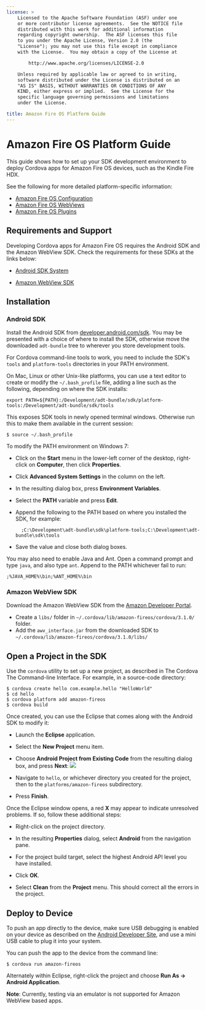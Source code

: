 ```yaml
---
license: >
    Licensed to the Apache Software Foundation (ASF) under one
    or more contributor license agreements.  See the NOTICE file
    distributed with this work for additional information
    regarding copyright ownership.  The ASF licenses this file
    to you under the Apache License, Version 2.0 (the
    "License"); you may not use this file except in compliance
    with the License.  You may obtain a copy of the License at

        http://www.apache.org/licenses/LICENSE-2.0

    Unless required by applicable law or agreed to in writing,
    software distributed under the License is distributed on an
    "AS IS" BASIS, WITHOUT WARRANTIES OR CONDITIONS OF ANY
    KIND, either express or implied.  See the License for the
    specific language governing permissions and limitations
    under the License.

title: Amazon Fire OS Platform Guide
---
```


# Amazon Fire OS Platform Guide

This guide shows how to set up your SDK development environment to
deploy Cordova apps for Amazon Fire OS devices, such as the Kindle Fire HDX.

See the following for more detailed platform-specific information:

* [Amazon Fire OS Configuration](config.html)
* [Amazon Fire OS WebViews](webview.html)
* [Amazon Fire OS Plugins](plugin.html)

## Requirements and Support

Developing Cordova apps for Amazon Fire OS requires the Android SDK and the Amazon WebView SDK. Check the requirements for these SDKs at the links below:

* [Android SDK System](http://developer.android.com/sdk/)

* [Amazon WebView SDK](https://developer.amazon.com/sdk/fire/IntegratingAWV.html#installawv)

## Installation


### Android SDK

Install the Android SDK from
[developer.android.com/sdk](http://developer.android.com/sdk/).  You
may be presented with a choice of where to install the SDK, otherwise
move the downloaded `adt-bundle` tree to wherever you store
development tools.

For Cordova command-line tools to work, you need to include the SDK's
`tools` and `platform-tools` directories in your PATH environment.

On Mac, Linux or other Unix-like platforms, you can use a text editor to create or modify the
`~/.bash_profile` file, adding a line such as the following, depending
on where the SDK installs:

    export PATH=${PATH}:/Development/adt-bundle/sdk/platform-tools:/Development/adt-bundle/sdk/tools

This exposes SDK tools in newly opened terminal windows. Otherwise run
this to make them available in the current session:

    $ source ~/.bash_profile

To modify the PATH environment on Windows 7:

* Click on the __Start__ menu in the lower-left corner of the desktop,
  right-click on __Computer__, then click __Properties__.

* Click __Advanced System Settings__ in the column on the left.

* In the resulting dialog box, press __Environment Variables__.

* Select the __PATH__ variable and press __Edit__.

* Append the following to the PATH based on where you installed the
  SDK, for example:

        ;C:\Development\adt-bundle\sdk\platform-tools;C:\Development\adt-bundle\sdk\tools

* Save the value and close both dialog boxes.

You may also need to enable Java and Ant. Open a command prompt and
type `java`, and also type `ant`. Append to the PATH whichever fail to
run:

    ;%JAVA_HOME%\bin;%ANT_HOME%\bin

### Amazon WebView SDK

Download the Amazon WebView SDK from the [Amazon Developer Portal](https://developer.amazon.com/sdk/fire/IntegratingAWV.html#installawv).

* Create a `libs/` folder in `~/.cordova/lib/amazon-fireos/cordova/3.1.0/` folder.
* Add the `awv_interface.jar` from the downloaded SDK to  `~/.cordova/lib/amazon-fireos/cordova/3.1.0/libs/`


## Open a Project in the SDK

Use the `cordova` utility to set up a new project, as described in The
Cordova The Command-line Interface. For example, in a source-code directory:

    $ cordova create hello com.example.hello "HelloWorld"
    $ cd hello
    $ cordova platform add amazon-fireos
    $ cordova build

Once created, you can use the Eclipse that comes along with the Android SDK to modify it:

* Launch the __Eclipse__ application.

* Select the __New Project__ menu item.

* Choose __Android Project from Existing Code__ from the resulting dialog box, and press __Next__:
    ![](img/guide/platforms/android/eclipse_new_project.png)

* Navigate to `hello`, or whichever directory you created for the project, then to the `platforms/amazon-fireos` subdirectory.

* Press __Finish__.

Once the Eclipse window opens, a red __X__ may appear to indicate
unresolved problems. If so, follow these additional steps:

* Right-click on the project directory.

* In the resulting __Properties__ dialog, select __Android__ from the navigation pane.

* For the project build target, select the highest Android API level you have installed.

* Click __OK__.

* Select __Clean__ from the __Project__ menu. This should correct all the errors in the project.

## Deploy to Device

To push an app directly to the device, make sure USB debugging is enabled on your device as described on the
[Android Developer Site](http://developer.android.com/tools/device.html),
and use a mini USB cable to plug it into your system.

You can push the app to the device from the command line:

    $ cordova run amazon-fireos

Alternately within Eclipse, right-click the project and choose __Run
As &rarr; Android Application__.

__Note__: Currently, testing via an emulator is not supported for Amazon WebView based apps.
